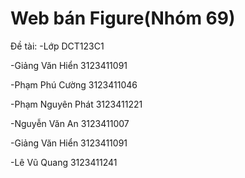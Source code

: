 # Web bán Figure(Nhóm 69)
Đề tài: 
-Lớp DCT123C1

-Giảng Văn Hiển 3123411091

-Phạm Phú Cường 3123411046

-Phạm Nguyên Phát 3123411221

-Nguyễn Văn An 3123411007

-Giảng Văn Hiển 3123411091

-Lê Vũ Quang 3123411241


